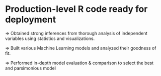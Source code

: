 # Production-level R code ready for deployment

=> Obtained strong inferences from thorough analysis of independent variables using statistics and visualizations.

=> Built various Machine Learning models and analyzed their goodness of fit.

=> Performed in-depth model evaluation & comparison to select the best and parsimonious model 
